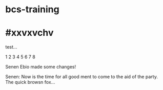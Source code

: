 # bcs-training

#xxvxvchv
=======
test...



1
2
3
4
5
6
7
8

Senen Ebio made some changes!


Senen: Now is the time for all good ment to come to the aid of the party.
The quick browsn fox...
